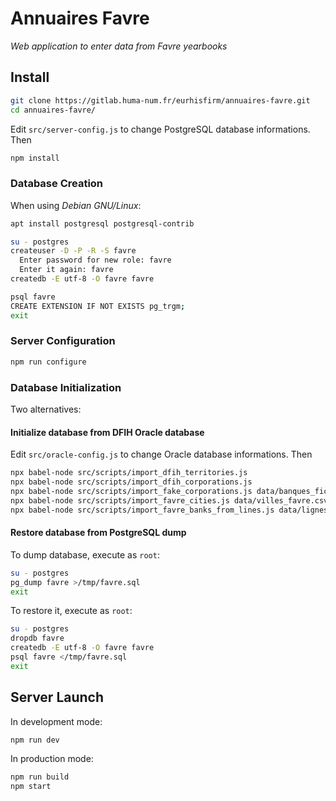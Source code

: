 # Annuaires Favre

_Web application to enter data from Favre yearbooks_

## Install

```bash
git clone https://gitlab.huma-num.fr/eurhisfirm/annuaires-favre.git
cd annuaires-favre/
```

Edit `src/server-config.js` to change PostgreSQL database informations. Then

```bash
npm install
```

### Database Creation

When using _Debian GNU/Linux_:

```bash
apt install postgresql postgresql-contrib

su - postgres
createuser -D -P -R -S favre
  Enter password for new role: favre
  Enter it again: favre
createdb -E utf-8 -O favre favre

psql favre
CREATE EXTENSION IF NOT EXISTS pg_trgm;
exit
```

### Server Configuration

```bash
npm run configure
```

### Database Initialization

Two alternatives:

#### Initialize database from DFIH Oracle database

Edit `src/oracle-config.js` to change Oracle database informations. Then

```bash
npx babel-node src/scripts/import_dfih_territories.js
npx babel-node src/scripts/import_dfih_corporations.js
npx babel-node src/scripts/import_fake_corporations.js data/banques_fictives.csv
npx babel-node src/scripts/import_favre_cities.js data/villes_favre.csv
npx babel-node src/scripts/import_favre_banks_from_lines.js data/lignes_favre.csv
```

#### Restore database from PostgreSQL dump

To dump database, execute as `root`:
```bash
su - postgres
pg_dump favre >/tmp/favre.sql
exit
```

To restore it, execute as `root`:
```bash
su - postgres
dropdb favre
createdb -E utf-8 -O favre favre
psql favre </tmp/favre.sql
exit
```

## Server Launch

In development mode:

```bash
npm run dev
```

In production mode:

```bash
npm run build
npm start
```

